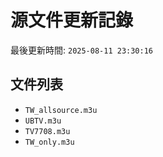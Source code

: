 # 源文件更新記錄

最後更新時間: `2025-08-11 23:30:16`

## 文件列表
- `TW_allsource.m3u`
- `UBTV.m3u`
- `TV7708.m3u`
- `TW_only.m3u`
